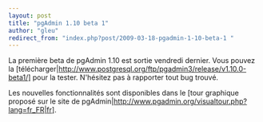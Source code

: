 ```yaml
---
layout: post
title: "pgAdmin 1.10 beta 1"
author: "gleu"
redirect_from: "index.php?post/2009-03-18-pgadmin-1-10-beta-1 "
---
```




La première beta de pgAdmin 1.10 est sortie vendredi dernier. Vous pouvez la [télécharger|http://www.postgresql.org/ftp/pgadmin3/release/v1.10.0-beta1/] pour la tester. N'hésitez pas à rapporter tout bug trouvé.



Les nouvelles fonctionnalités sont disponibles dans le [tour graphique proposé sur le site de pgAdmin|http://www.pgadmin.org/visualtour.php?lang=fr_FR|fr].